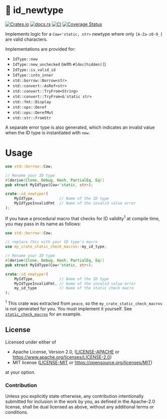 # 🪪 id_newtype

[![Crates.io](https://img.shields.io/crates/v/id_newtype.svg)](https://crates.io/crates/id_newtype)
[![docs.rs](https://img.shields.io/docsrs/id_newtype)](https://docs.rs/id_newtype)
[![CI](https://github.com/azriel91/id_newtype/workflows/CI/badge.svg)](https://github.com/azriel91/id_newtype/actions/workflows/ci.yml)
[![Coverage Status](https://codecov.io/gh/azriel91/id_newtype/branch/main/graph/badge.svg)](https://codecov.io/gh/azriel91/id_newtype)

Implements logic for a `Cow<'static, str>` newtype where only `[A-Za-z0-9_]` are valid characters.

Implementations are provided for:

* `IdType::new`
* `IdType::new_unchecked` (with `#[doc(hidden)]`)
* `IdType::is_valid_id`
* `IdType::into_inner`
* `std::borrow::Borrow<str>`
* `std::convert::AsRef<str>`
* `std::convert::TryFrom<String>`
* `std::convert::TryFrom<&'static str>`
* `std::fmt::Display`
* `std::ops::Deref`
* `std::ops::DerefMut`
* `std::str::FromStr`

A separate error type is also generated, which indicates an invalid value when the ID type is instantiated with `new`.


# Usage

```rust
use std::borrow::Cow;

// Rename your ID type
#[derive(Clone, Debug, Hash, PartialEq, Eq)]
pub struct MyIdType(Cow<'static, str>);

crate::id_newtype!(
    MyIdType,           // Name of the ID type
    MyIdTypeInvalidFmt  // Name of the invalid value error
);
```

If you have a procedural macro that checks for ID validity<sup>1</sup> at compile time, you may pass in its name as follows:

```rust
use std::borrow::Cow;

// replace this with your ID type's macro
use my_crate_static_check_macros::my_id_type;

// Rename your ID type
#[derive(Clone, Debug, Hash, PartialEq, Eq)]
pub struct MyIdType(Cow<'static, str>);

crate::id_newtype!(
    MyIdType,           // Name of the ID type
    MyIdTypeInvalidFmt, // Name of the invalid value error
    my_id_type          // Name of the static check macro
);
```

<sup>1</sup> This crate was extracted from `peace`, so the `my_crate_static_check_macros` is not generated for you. You must implement it yourself. See [`static_check_macros`] for an example.

[`static_check_macros`]: https://github.com/azriel91/peace/tree/0.0.14/crate/static_check_macros


## License

Licensed under either of

* Apache License, Version 2.0, ([LICENSE-APACHE] or <https://www.apache.org/licenses/LICENSE-2.0>)
* MIT license ([LICENSE-MIT] or <https://opensource.org/licenses/MIT>)

at your option.

### Contribution

Unless you explicitly state otherwise, any contribution intentionally submitted for inclusion in the work by you, as defined in the Apache-2.0 license, shall be dual licensed as above, without any additional terms or conditions.

[LICENSE-APACHE]: LICENSE-APACHE
[LICENSE-MIT]: LICENSE-MIT
